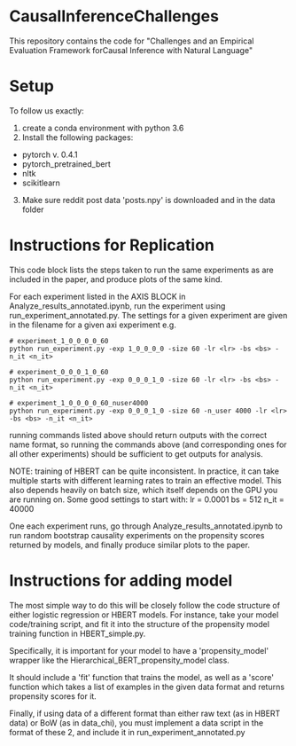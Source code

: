 # CausalInferenceChallenges

This repository contains the code for "Challenges and an Empirical Evaluation Framework forCausal Inference with Natural Language"

# Setup
To follow us exactly:

1. create a conda environment with python 3.6
2. Install the following packages:
  - pytorch v. 0.4.1
  - pytorch_pretrained_bert
  - nltk
  - scikitlearn
3. Make sure reddit post data 'posts.npy' is downloaded and in the data folder

# Instructions for Replication
This code block lists the steps taken to run the same experiments as are included in the paper, and produce plots of the same kind.

For each experiment listed in the AXIS BLOCK in Analyze_results_annotated.ipynb, run the experiment using run_experiment_annotated.py. The settings for a given experiment are given in the filename for a given
axi experiment
e.g.
```
# experiment_1_0_0_0_0_60
python run_experiment.py -exp 1_0_0_0_0 -size 60 -lr <lr> -bs <bs> -n_it <n_it>

# experiment_0_0_0_1_0_60
python run_experiment.py -exp 0_0_0_1_0 -size 60 -lr <lr> -bs <bs> -n_it <n_it>

# experiment_1_0_0_0_0_60_nuser4000
python run_experiment.py -exp 0_0_0_1_0 -size 60 -n_user 4000 -lr <lr> -bs <bs> -n_it <n_it>
```

running commands listed above should return outputs with the correct name format, so running the commands
above (and corresponding ones for all other experiments) should be sufficient to get outputs for analysis.


NOTE: training of HBERT can be quite inconsistent. In practice, it can take multiple starts with 
different learning rates to train an effective model. This also depends heavily on batch size, which
itself depends on the GPU you are running on.
Some good settings to start with:
lr = 0.0001
bs = 512
n_it = 40000

One each experiment runs, go through Analyze_results_annotated.ipynb to run random bootstrap causality experiments on the propensity scores returned by models, and finally produce similar plots to the paper.

# Instructions for adding model

The most simple way to do this will be closely follow the code structure of either logistic regression or HBERT models. For instance, take your model code/training script, and fit it into the structure of the propensity model training function in HBERT_simple.py.

Specifically, it is important for your model to have a 'propensity_model' wrapper like the Hierarchical_BERT_propensity_model class.

It should include a 'fit' function that trains the model, as well as a 'score' function which takes a list of examples in the given data format and returns propensity scores for it.

Finally, if using data of a different format than either raw text (as in HBERT data) or BoW (as in data_chi), you must implement a data script in the format of these 2, and include it in run_experiment_annotated.py
